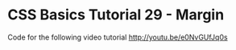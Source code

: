 CSS Basics Tutorial 29 - Margin
===============================

Code for the following video tutorial http://youtu.be/e0NvGUfJq0s
